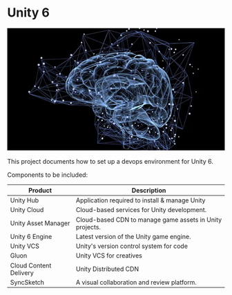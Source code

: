 # Unity 6

![](<.gitbook/assets/image (18).png>)

This project documents how to set up a devops environment for Unity 6.

Components to be included:

| Product                | Description                                              |
| ---------------------- | -------------------------------------------------------- |
| Unity Hub              | Application required to install & manage Unity           |
| Unity Cloud            | Cloud-based services for Unity development.              |
| Unity Asset Manager    | Cloud-based CDN to manage game assets in Unity projects. |
| Unity 6 Engine         | Latest version of the Unity game engine.                 |
| Unity VCS              | Unity's version control system for code                  |
| Gluon                  | Unity VCS for creatives                                  |
| Cloud Content Delivery | Unity Distributed CDN                                    |
| SyncSketch             | A visual collaboration and review platform.              |

